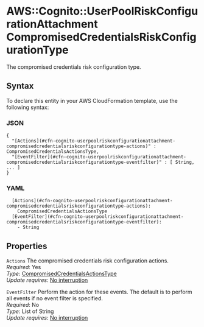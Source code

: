 # AWS::Cognito::UserPoolRiskConfigurationAttachment CompromisedCredentialsRiskConfigurationType<a name="aws-properties-cognito-userpoolriskconfigurationattachment-compromisedcredentialsriskconfigurationtype"></a>

The compromised credentials risk configuration type\.

## Syntax<a name="aws-properties-cognito-userpoolriskconfigurationattachment-compromisedcredentialsriskconfigurationtype-syntax"></a>

To declare this entity in your AWS CloudFormation template, use the following syntax:

### JSON<a name="aws-properties-cognito-userpoolriskconfigurationattachment-compromisedcredentialsriskconfigurationtype-syntax.json"></a>

```
{
  "[Actions](#cfn-cognito-userpoolriskconfigurationattachment-compromisedcredentialsriskconfigurationtype-actions)" : CompromisedCredentialsActionsType,
  "[EventFilter](#cfn-cognito-userpoolriskconfigurationattachment-compromisedcredentialsriskconfigurationtype-eventfilter)" : [ String, ... ]
}
```

### YAML<a name="aws-properties-cognito-userpoolriskconfigurationattachment-compromisedcredentialsriskconfigurationtype-syntax.yaml"></a>

```
  [Actions](#cfn-cognito-userpoolriskconfigurationattachment-compromisedcredentialsriskconfigurationtype-actions): 
    CompromisedCredentialsActionsType
  [EventFilter](#cfn-cognito-userpoolriskconfigurationattachment-compromisedcredentialsriskconfigurationtype-eventfilter): 
    - String
```

## Properties<a name="aws-properties-cognito-userpoolriskconfigurationattachment-compromisedcredentialsriskconfigurationtype-properties"></a>

`Actions`  <a name="cfn-cognito-userpoolriskconfigurationattachment-compromisedcredentialsriskconfigurationtype-actions"></a>
The compromised credentials risk configuration actions\.  
*Required*: Yes  
*Type*: [CompromisedCredentialsActionsType](aws-properties-cognito-userpoolriskconfigurationattachment-compromisedcredentialsactionstype.md)  
*Update requires*: [No interruption](https://docs.aws.amazon.com/AWSCloudFormation/latest/UserGuide/using-cfn-updating-stacks-update-behaviors.html#update-no-interrupt)

`EventFilter`  <a name="cfn-cognito-userpoolriskconfigurationattachment-compromisedcredentialsriskconfigurationtype-eventfilter"></a>
Perform the action for these events\. The default is to perform all events if no event filter is specified\.  
*Required*: No  
*Type*: List of String  
*Update requires*: [No interruption](https://docs.aws.amazon.com/AWSCloudFormation/latest/UserGuide/using-cfn-updating-stacks-update-behaviors.html#update-no-interrupt)